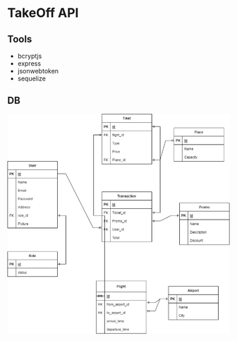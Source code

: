 # TakeOff API

## Tools

- bcryptjs
- express
- jsonwebtoken
- sequelize

## DB

![image](./doc/img/db.jpg)
